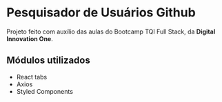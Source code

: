 # Pesquisador de Usuários Github

Projeto feito com auxílio das aulas do Bootcamp TQI Full Stack, da __Digital Innovation One__.

## Módulos utilizados

 - React tabs
 - Axios
 - Styled Components



